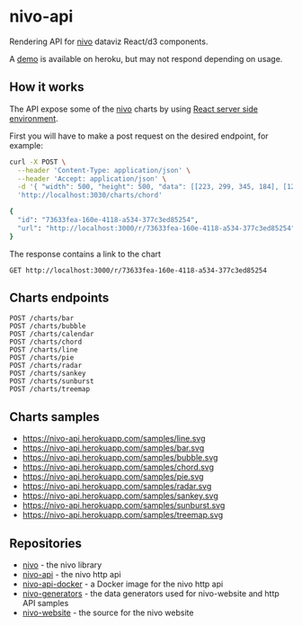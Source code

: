 # nivo-api

Rendering API for [nivo](https://github.com/plouc/nivo) dataviz React/d3 components.

A [demo](https://nivo-api.herokuapp.com/) is available on heroku, but may not respond depending on usage.

## How it works

The API expose some of the [nivo](https://github.com/plouc/nivo) charts by using
[React server side environment](https://facebook.github.io/react/docs/environments.html).

First you will have to make a post request on the desired endpoint, for example:

```sh
curl -X POST \
  --header 'Content-Type: application/json' \
  --header 'Accept: application/json' \
  -d '{ "width": 500, "height": 500, "data": [[223, 299, 345, 184], [123, 248, 65, 123], [412, 76, 187, 312], [97, 37, 502, 176]]}' \
  'http://localhost:3030/charts/chord'

{
  "id": "73633fea-160e-4118-a534-377c3ed85254",
  "url": "http://localhost:3000/r/73633fea-160e-4118-a534-377c3ed85254"
}
```

The response contains a link to the chart

```
GET http://localhost:3000/r/73633fea-160e-4118-a534-377c3ed85254
```

## Charts endpoints

```
POST /charts/bar
POST /charts/bubble
POST /charts/calendar
POST /charts/chord
POST /charts/line
POST /charts/pie
POST /charts/radar
POST /charts/sankey
POST /charts/sunburst
POST /charts/treemap
```

## Charts samples

- https://nivo-api.herokuapp.com/samples/line.svg
- https://nivo-api.herokuapp.com/samples/bar.svg
- https://nivo-api.herokuapp.com/samples/bubble.svg
- https://nivo-api.herokuapp.com/samples/chord.svg
- https://nivo-api.herokuapp.com/samples/pie.svg
- https://nivo-api.herokuapp.com/samples/radar.svg
- https://nivo-api.herokuapp.com/samples/sankey.svg
- https://nivo-api.herokuapp.com/samples/sunburst.svg
- https://nivo-api.herokuapp.com/samples/treemap.svg

## Repositories

- [nivo](https://github.com/plouc/nivo) - the nivo library
- [nivo-api](https://github.com/plouc/nivo-api) - the nivo http api
- [nivo-api-docker](https://github.com/plouc/nivo-api-docker) - a Docker image for the nivo http api
- [nivo-generators](https://github.com/plouc/nivo-generators) - the data generators used for nivo-website and http API samples
- [nivo-website](https://github.com/plouc/nivo-website) - the source for the nivo website
